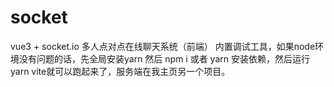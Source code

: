 # socket
vue3 + socket.io 多人点对点在线聊天系统（前端）
内置调试工具，如果node环境没有问题的话，先全局安装yarn
然后 npm i 或者 yarn 安装依赖，然后运行yarn vite就可以跑起来了，服务端在我主页另一个项目。
